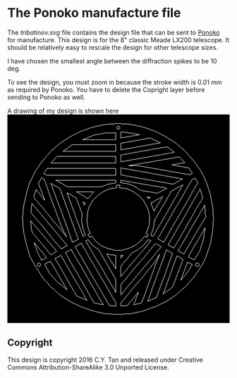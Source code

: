 # The Ponoko manufacture file

The _tribatinov.svg_ file contains the design file that can be sent
to [Ponoko](http://www.ponoko.com) for manufacture. This design is for
the 8" classic Meade LX200 telescope. It should be relatively easy to
rescale the design for other telescope sizes.

I have chosen the smallest angle between the diffraction spikes to be 10 deg.

To see the design, you must zoom in because the stroke width is 0.01
mm as required by Ponoko. You have to delete the Copright layer before
sending to Ponoko as well.

A drawing of my design is shown here
![Tri-Bahtinov drawing](https://github.com/cytan299/tribahtinov/blob/master/pics/tribahtinov_dwg.png)

## Copyright

This design is copyright 2016 C.Y. Tan and released under Creative Commons
Attribution-ShareAlike 3.0 Unported License.
